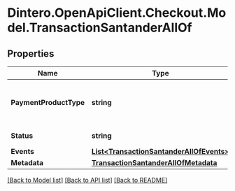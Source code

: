# Dintero.OpenApiClient.Checkout.Model.TransactionSantanderAllOf

## Properties

Name | Type | Description | Notes
------------ | ------------- | ------------- | -------------
**PaymentProductType** | **string** | The payment product type corresponding to this transaction  | 
**Status** | **string** |  | [optional] [readonly] 
**Events** | [**List&lt;TransactionSantanderAllOfEvents&gt;**](TransactionSantanderAllOfEvents.md) |  | [optional] 
**Metadata** | [**TransactionSantanderAllOfMetadata**](TransactionSantanderAllOfMetadata.md) |  | [optional] 

[[Back to Model list]](../README.md#documentation-for-models) [[Back to API list]](../README.md#documentation-for-api-endpoints) [[Back to README]](../README.md)

